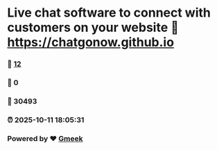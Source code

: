 # Live chat software to connect with customers on your website :link: https://chatgonow.github.io 
### :page_facing_up: [12](https://chatgonow.github.io/tag.html) 
### :speech_balloon: 0 
### :hibiscus: 30493 
### :alarm_clock: 2025-10-11 18:05:31 
### Powered by :heart: [Gmeek](https://github.com/Meekdai/Gmeek)
